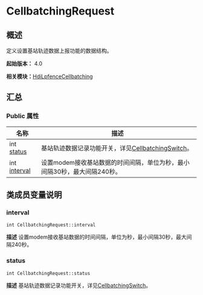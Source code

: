 # CellbatchingRequest


## 概述

定义设置基站轨迹数据上报功能的数据结构。

**起始版本：** 4.0

**相关模块：**[HdiLpfenceCellbatching](_hdi_lpfence_cellbatching.md)


## 汇总


### Public 属性

| 名称 | 描述 | 
| -------- | -------- |
| int [status](#status) | 基站轨迹数据记录功能开关，详见[CellbatchingSwitch](_hdi_lpfence_cellbatching.md#cellbatchingswitch)。  | 
| int [interval](#interval) | 设置modem接收基站数据的时间间隔，单位为秒，最小间隔30秒，最大间隔240秒。  | 


## 类成员变量说明


### interval

```
int CellbatchingRequest::interval
```
**描述**
设置modem接收基站数据的时间间隔，单位为秒，最小间隔30秒，最大间隔240秒。


### status

```
int CellbatchingRequest::status
```
**描述**
基站轨迹数据记录功能开关，详见[CellbatchingSwitch](_hdi_lpfence_cellbatching.md#cellbatchingswitch)。
